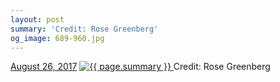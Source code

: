 ```yaml
---
layout: post
summary: 'Credit: Rose Greenberg'
og_image: 689-960.jpg
---
```


<p>
  <time>
    <a href="/689">August 26, 2017</a>
  </time>
  <a href="/689">
    <img src="{{ site.assets_url }}/689-480.jpg" srcset="{{ site.assets_url }}/689-240.jpg 240w, {{ site.assets_url }}/689-480.jpg 480w, {{ site.assets_url }}/689-720.jpg 720w, {{ site.assets_url }}/689-960.jpg 960w" sizes="(min-width: 700px) 50vw, calc(100vw - 2rem)" alt="{{ page.summary }}" />
  </a>
  <span>Credit: Rose Greenberg</span>
</p>
